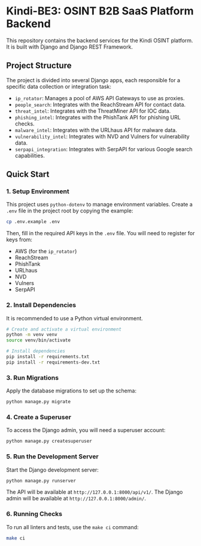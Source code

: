 # Kindi-BE3: OSINT B2B SaaS Platform Backend

This repository contains the backend services for the Kindi OSINT platform. It is built with Django and Django REST Framework.

## Project Structure

The project is divided into several Django apps, each responsible for a specific data collection or integration task:

-   `ip_rotator`: Manages a pool of AWS API Gateways to use as proxies.
-   `people_search`: Integrates with the ReachStream API for contact data.
-   `threat_intel`: Integrates with the ThreatMiner API for IOC data.
-   `phishing_intel`: Integrates with the PhishTank API for phishing URL checks.
-   `malware_intel`: Integrates with the URLhaus API for malware data.
-   `vulnerability_intel`: Integrates with NVD and Vulners for vulnerability data.
-   `serpapi_integration`: Integrates with SerpAPI for various Google search capabilities.

## Quick Start

### 1. Setup Environment

This project uses `python-dotenv` to manage environment variables. Create a `.env` file in the project root by copying the example:

```bash
cp .env.example .env
```

Then, fill in the required API keys in the `.env` file. You will need to register for keys from:
-   AWS (for the `ip_rotator`)
-   ReachStream
-   PhishTank
-   URLhaus
-   NVD
-   Vulners
-   SerpAPI

### 2. Install Dependencies

It is recommended to use a Python virtual environment.

```bash
# Create and activate a virtual environment
python -m venv venv
source venv/bin/activate

# Install dependencies
pip install -r requirements.txt
pip install -r requirements-dev.txt
```

### 3. Run Migrations

Apply the database migrations to set up the schema:

```bash
python manage.py migrate
```

### 4. Create a Superuser

To access the Django admin, you will need a superuser account:

```bash
python manage.py createsuperuser
```

### 5. Run the Development Server

Start the Django development server:

```bash
python manage.py runserver
```

The API will be available at `http://127.0.0.1:8000/api/v1/`.
The Django admin will be available at `http://127.0.0.1:8000/admin/`.

### 6. Running Checks

To run all linters and tests, use the `make ci` command:

```bash
make ci
```

